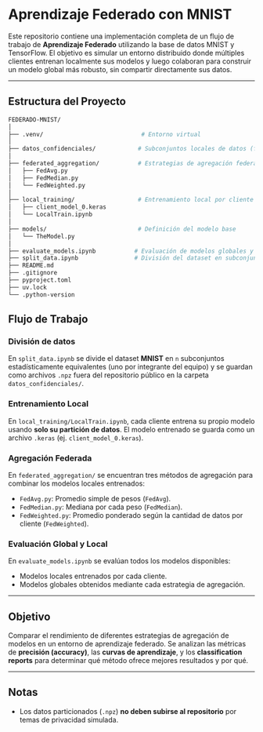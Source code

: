 # Aprendizaje Federado con MNIST

Este repositorio contiene una implementación completa de un flujo de trabajo de **Aprendizaje Federado** utilizando la base de datos MNIST y TensorFlow. El objetivo es simular un entorno distribuido donde múltiples clientes entrenan localmente sus modelos y luego colaboran para construir un modelo global más robusto, sin compartir directamente sus datos.

---

## Estructura del Proyecto

```bash
FEDERADO-MNIST/
│
├── .venv/                            # Entorno virtual
│
├── datos_confidenciales/            # Subconjuntos locales de datos (fuera del repo público)
│
├── federated_aggregation/           # Estrategias de agregación federada
│   ├── FedAvg.py
│   ├── FedMedian.py
│   └── FedWeighted.py
│
├── local_training/                  # Entrenamiento local por cliente
│   ├── client_model_0.keras
│   └── LocalTrain.ipynb
│
├── models/                          # Definición del modelo base
│   └── TheModel.py
│
├── evaluate_models.ipynb           # Evaluación de modelos globales y locales
├── split_data.ipynb                # División del dataset en subconjuntos
├── README.md
├── .gitignore
├── pyproject.toml
├── uv.lock
└── .python-version
```

## Flujo de Trabajo

### División de datos
En `split_data.ipynb` se divide el dataset **MNIST** en `n` subconjuntos estadísticamente equivalentes (uno por integrante del equipo) y se guardan como archivos `.npz` fuera del repositorio público en la carpeta `datos_confidenciales/`.

### Entrenamiento Local
En `local_training/LocalTrain.ipynb`, cada cliente entrena su propio modelo usando **solo su partición de datos**. El modelo entrenado se guarda como un archivo `.keras` (ej. `client_model_0.keras`).

### Agregación Federada
En `federated_aggregation/` se encuentran tres métodos de agregación para combinar los modelos locales entrenados:

- `FedAvg.py`: Promedio simple de pesos (`FedAvg`).
- `FedMedian.py`: Mediana por cada peso (`FedMedian`).
- `FedWeighted.py`: Promedio ponderado según la cantidad de datos por cliente (`FedWeighted`).

### Evaluación Global y Local
En `evaluate_models.ipynb` se evalúan todos los modelos disponibles:

- Modelos locales entrenados por cada cliente.
- Modelos globales obtenidos mediante cada estrategia de agregación.

---

## Objetivo

Comparar el rendimiento de diferentes estrategias de agregación de modelos en un entorno de aprendizaje federado. Se analizan las métricas de **precisión (accuracy)**, las **curvas de aprendizaje**, y los **classification reports** para determinar qué método ofrece mejores resultados y por qué.

---

## Notas

- Los datos particionados (`.npz`) **no deben subirse al repositorio** por temas de privacidad simulada.
